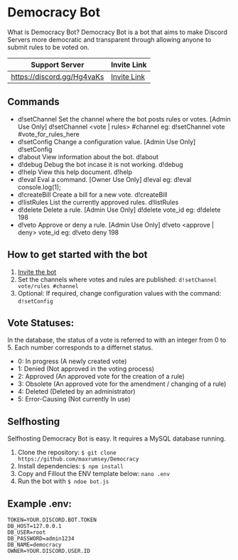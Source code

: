 # Democracy Bot
What is Democracy Bot? Democracy Bot is a bot that aims to make Discord Servers more democratic and transparent through allowing anyone to submit rules to be voted on.

|Support Server|Invite Link|
|---|---|
|https://discord.gg/Hg4vaKs|[Invite Link](https://discordapp.com/api/oauth2/authorize?client_id=610299806123819018&permissions=76800&scope=bot)|

## Commands
* d!setChannel
Set the channel where the bot posts rules or votes.  [Admin Use Only]
d!setChannel <vote | rules> #channel
eg: d!setChannel vote #vote_for_rules_here
* d!setConfig
Change a configuration value.  [Admin Use Only]
d!setConfig
* d!about
View information about the bot.
d!about
* d!debug
Debug the bot incase it is not working.
d!debug
* d!help
View this help document.
d!help
* d!eval
Eval a command. [Owner Use Only]
d!eval
eg: d!eval console.log(1);
* d!createBill
Create a bill for a new vote.
d!createBill
* d!listRules
List the currently approved rules.
d!listRules
* d!delete
Delete a rule.  [Admin Use Only]
d!delete vote_id
eg: d!delete 198
* d!veto
Approve or deny a rule.  [Admin Use Only]
d!veto <approve | deny> vote_id
eg: d!veto deny 198

## How to get started with the bot
1. [Invite the bot](https://discordapp.com/api/oauth2/authorize?client_id=610299806123819018&permissions=76800&scope=bot)
2. Set the channels where votes and rules are published: `d!setChannel vote/rules #channel`
3. Optional: If required, change configuration values with the command: `d!setConfig`

## Vote Statuses:
In the database, the status of a vote is referred to with an integer from 0 to 5. Each number corresponds to a differnet status.
- 0: In progress (A newly created vote)
- 1: Denied (Not approved in the voting process)
- 2: Approved (An approved vote for the creation of a rule)
- 3: Obsolete (An approved vote for the amendment / changing of a rule)
- 4: Deleted (Deleted by an administrator)
- 5: Error-Causing (Not currently In use)

## Selfhosting
Selfhosting Democracy Bot is easy. It requires a MySQL database running.
1. Clone the repository: `$ git clone https://github.com/maxrumsey/Democracy`
2. Install dependencies: `$ npm install`
3. Copy and Fillout the ENV template below: `nano .env`
4. Run the bot with `$ ndoe bot.js`

## Example .env:
```
TOKEN=YOUR.DISCORD.BOT.TOKEN
DB_HOST=127.0.0.1
DB_USER=root
DB_PASSWORD=admin1234
DB_NAME=democracy
OWNER=YOUR.DISCORD.USER.ID
```
